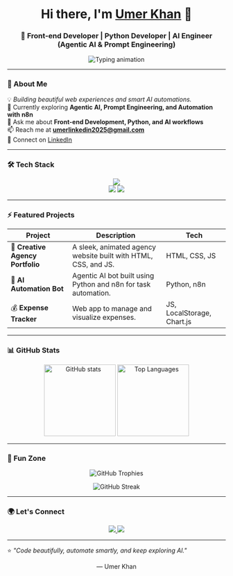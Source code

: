 <!-- 🌟 Umer Khan's GitHub Profile 🌟 -->

<h1 align="center">Hi there, I'm <a href="https://github.com/UmerKhan">Umer Khan</a> 👋</h1>
<h3 align="center">🚀 Front-end Developer | Python Developer | AI Engineer (Agentic AI & Prompt Engineering)</h3>

<p align="center">
  <img src="https://readme-typing-svg.demolab.com?font=Fira+Code&weight=600&size=22&pause=1000&color=00F5D4&center=true&vCenter=true&width=550&lines=Building+beautiful+web+experiences;Creating+AI-powered+automations;Exploring+Agentic+AI+and+n8n+workflows" alt="Typing animation" />
</p>

---

### 🧠 About Me  
💡 *Building beautiful web experiences and smart AI automations.*  
🌱 Currently exploring **Agentic AI, Prompt Engineering, and Automation with n8n**  
💬 Ask me about **Front-end Development, Python, and AI workflows**  
📫 Reach me at **umerlinkedin2025@gmail.com**  
🔗 Connect on [LinkedIn](https://www.linkedin.com/in/umer-shahid-ali)  

---

### 🛠️ Tech Stack

<p align="center">
  <img src="https://skillicons.dev/icons?i=html,css,js,python,react,tailwind,git,github,vscode" />
  <br/>
  <img src="https://img.shields.io/badge/Artificial%20Intelligence-%2300C853.svg?&style=for-the-badge&logo=ai&logoColor=white" />
  <img src="https://img.shields.io/badge/n8n-%23F37E26.svg?&style=for-the-badge&logo=n8n&logoColor=white" />
</p>

---

### ⚡ Featured Projects

| Project | Description | Tech |
|----------|--------------|------|
| 🎨 **Creative Agency Portfolio** | A sleek, animated agency website built with HTML, CSS, and JS. | HTML, CSS, JS |
| 🤖 **AI Automation Bot** | Agentic AI bot built using Python and n8n for task automation. | Python, n8n |
| 💰 **Expense Tracker** | Web app to manage and visualize expenses. | JS, LocalStorage, Chart.js |

---

### 📊 GitHub Stats

<p align="center">
  <img src="https://github-readme-stats.vercel.app/api?username=UmerKhan&show_icons=true&theme=radical" alt="GitHub stats" height="165"/>
  <img src="https://github-readme-stats.vercel.app/api/top-langs/?username=UmerKhan&layout=compact&theme=radical" alt="Top Languages" height="165"/>
</p>

---

### 🧩 Fun Zone

<p align="center">
  <img src="https://github-profile-trophy.vercel.app/?username=UmerKhan&theme=algolia&no-bg=true&no-frame=true&row=1&column=6" alt="GitHub Trophies" />
</p>

<p align="center">
  <img src="https://github-readme-streak-stats.herokuapp.com/?user=UmerKhan&theme=radical" alt="GitHub Streak" />
</p>

---

### 🌍 Let's Connect  
<p align="center">
  <a href="https://www.linkedin.com/in/umer-shahid-ali">
    <img src="https://img.shields.io/badge/LinkedIn-Umer%20Shahid%20Ali-blue?style=for-the-badge&logo=linkedin" />
  </a>
  <a href="mailto:umerlinkedin2025@gmail.com">
    <img src="https://img.shields.io/badge/Email-Contact%20Me-red?style=for-the-badge&logo=gmail&logoColor=white" />
  </a>
</p>

---

⭐ *"Code beautifully, automate smartly, and keep exploring AI."*  
<p align="center">— Umer Khan</p>
